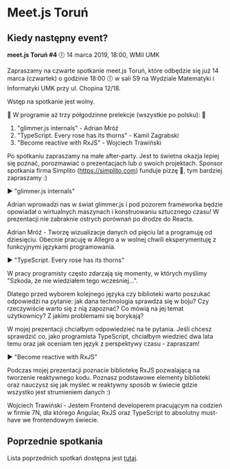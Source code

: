 # Meet.js Toruń

## Kiedy następny event?
**meet.js Toruń #4**
🕕 14 marca 2019, 18:00, WMiI UMK

Zapraszamy na czwarte spotkanie meet.js Toruń, które odbędzie się już 14 marca (czwartek) o godzinie 18:00 🕕 w sali S9 na Wydziale Matematyki i Informatyki UMK przy ul. Chopina 12/18.

Wstęp na spotkanie jest wolny.

🎤 W programie aż trzy półgodzinne prelekcje (wszystkie po polsku): 🎤
1. "glimmer.js internals" - Adrian Mróź
2. "TypeScript. Every rose has its thorns" - Kamil Zagrabski
3. "Become reactive with RxJS" - Wojciech Trawiński

Po spotkaniu zapraszamy na małe after-party. Jest to świetna okazja lepiej się poznać, porozmawiać o prezentacjach lub o swoich projektach. Sponsor spotkania firma Simplito (https://simplito.com) funduje pizzę 🍕, tym bardziej zapraszamy :)

► "glimmer.js internals"

Adrian wprowadzi nas w świat glimmer.js i pod pozorem frameworka będzie opowiadał o wirtualnych maszynach i konstruowaniu sztucznego czasu! W prezentacji nie zabraknie ostrych porównań po drodze do Reacta.

Adrian Mróź - Tworzę wizualizacje danych od pięciu lat a programuję od dziesięciu. Obecnie pracuję w Allegro a w wolnej chwili eksperymentuję z funkcyjnymi językami programowania.


► "TypeScript. Every rose has its thorns"

W pracy programisty często zdarzają się momenty, w których myślimy "Szkoda, że nie wiedziałem tego wcześniej...".

Dlatego przed wyborem kolejnego języka czy biblioteki warto poszukać odpowiedzi na pytanie: jak dana technologia sprawdza się w boju? Czy rzeczywiście warto się z nią zapoznać? Co mówią na jej temat użytkownicy? Z jakimi problemami się borykają?

W mojej prezentacji chciałbym odpowiedzieć na te pytania. Jeśli chcesz sprawdzić co, jako programista TypeScript, chciałbym wiedzieć dwa lata temu oraz jak oceniam ten język z perspektywy czasu - zapraszam!


► "Become reactive with RxJS"

Podczas mojej prezentacji poznacie bibliotekę RxJS pozwalającą na tworzenie reaktywnego kodu. Poznasz podstawowe elementy biblioteki oraz nauczysz się jak myśleć w reaktywny sposób w świecie gdzie wszystko jest strumieniem danych :)

Wojciech Trawiński - Jestem Frontend developerem pracującym na codzień w firmie 7N, dla którego Angular, RxJS oraz TypeScript to absolutny must-have we frontendowym świecie.

## Poprzednie spotkania
Lista poprzednich spotkań dostępna jest [tutaj](previous.md).
